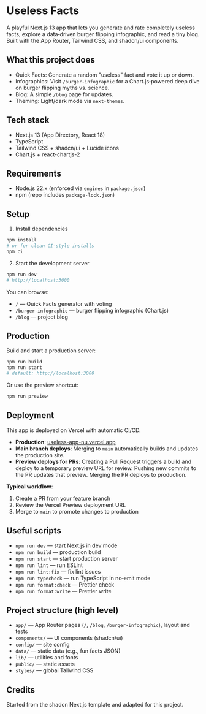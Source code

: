 # Useless Facts

A playful Next.js 13 app that lets you generate and rate completely useless facts, explore a data‑driven burger flipping infographic, and read a tiny blog. Built with the App Router, Tailwind CSS, and shadcn/ui components.

## What this project does

- Quick Facts: Generate a random "useless" fact and vote it up or down.
- Infographics: Visit `/burger-infographic` for a Chart.js‑powered deep dive on burger flipping myths vs. science.
- Blog: A simple `/blog` page for updates.
- Theming: Light/dark mode via `next-themes`.

## Tech stack

- Next.js 13 (App Directory, React 18)
- TypeScript
- Tailwind CSS + shadcn/ui + Lucide icons
- Chart.js + react-chartjs-2

## Requirements

- Node.js 22.x (enforced via `engines` in `package.json`)
- npm (repo includes `package-lock.json`)

## Setup

1) Install dependencies

```bash
npm install
# or for clean CI-style installs
npm ci
```

2) Start the development server

```bash
npm run dev
# http://localhost:3000
```

You can browse:

- `/` — Quick Facts generator with voting
- `/burger-infographic` — burger flipping infographic (Chart.js)
- `/blog` — project blog

## Production

Build and start a production server:

```bash
npm run build
npm run start
# default: http://localhost:3000
```

Or use the preview shortcut:

```bash
npm run preview
```

## Deployment

This app is deployed on Vercel with automatic CI/CD.

- **Production**: [useless-app-nu.vercel.app](https://useless-app-nu.vercel.app/)
- **Main branch deploys**: Merging to `main` automatically builds and updates the production site.
- **Preview deploys for PRs**: Creating a Pull Request triggers a build and deploy to a temporary preview URL for review. Pushing new commits to the PR updates that preview. Merging the PR deploys to production.

**Typical workflow**:
1) Create a PR from your feature branch
2) Review the Vercel Preview deployment URL
3) Merge to `main` to promote changes to production

## Useful scripts

- `npm run dev` — start Next.js in dev mode
- `npm run build` — production build
- `npm run start` — start production server
- `npm run lint` — run ESLint
- `npm run lint:fix` — fix lint issues
- `npm run typecheck` — run TypeScript in no‑emit mode
- `npm run format:check` — Prettier check
- `npm run format:write` — Prettier write

## Project structure (high level)

- `app/` — App Router pages (`/`, `/blog`, `/burger-infographic`), layout and tests
- `components/` — UI components (shadcn/ui)
- `config/` — site config
- `data/` — static data (e.g., fun facts JSON)
- `lib/` — utilities and fonts
- `public/` — static assets
- `styles/` — global Tailwind CSS

## Credits

Started from the shadcn Next.js template and adapted for this project.
